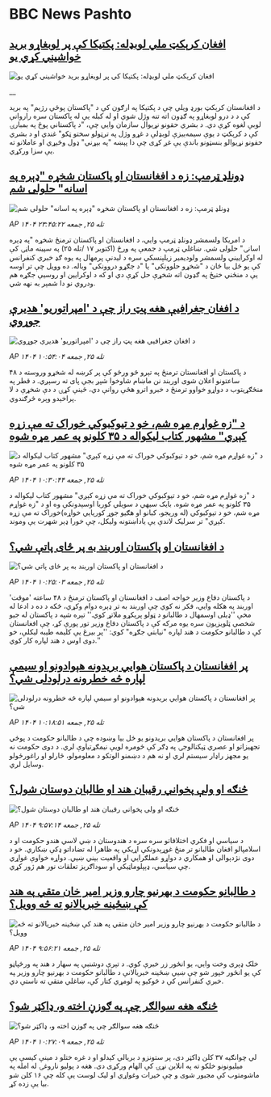# BBC News Pashto## [افغان کرېکټ ملي لوبډله: پکتیکا کې پر لوبغاړو برید خواشيني کړي یو](https://www.bbc.co.uk/pashto/live/c4gp5p4yzy9t?at_medium=RSS&at_campaign=rss?at_campaign=githubrss)![افغان کرېکټ ملي لوبډله: پکتیکا کې پر لوبغاړو برید خواشيني کړي یو](https://ichef.bbci.co.uk/ace/standard/240/cpsprodpb/af75/live/47c3eac0-abce-11f0-ae5c-0f9a8f8aa317.jpg)__د افغانستان کرېکټ بورډ ویلي چې د پکتیکا په ارګون کې د "پاکستان پوځي رژيم" په برید کې د د درو لوبغاړو په ګډون اته تنه وژل شوي او له کبله یې له پاکستان سره راروانې لوبې لغوه کړې دي. د بشري حقونو نړیوال سازمان وايي چې، "د پاکستاني پوځ په بمبارۍ کې د کرېکټ د یوې سیمه‌ييزې لوبډلې د غړو وژل په ترټولو سختو ټکو" غندي او د بشري‌ حقونو نړیوالو بنسټونو باندې یې غږ کړی چې دا پېښه "په بېړني" ډول وڅېړي او عاملانو ته یې سزا ورکړي.## [ډونلډ ټرمپ: زه د افغانستان او پاکستان شخړه "ډېره په اسانه" حلولی شم](https://www.bbc.com/pashto/articles/cy7ek6pl72zo?at_medium=RSS&at_campaign=rss?at_campaign=githubrss)![ډونلډ ټرمپ: زه د افغانستان او پاکستان شخړه "ډېره په اسانه" حلولی شم](https://ichef.bbci.co.uk/ace/ws/240/cpsprodpb/8617/live/f66b1ad0-abb5-11f0-bfbb-b1d6494a340a.jpg)_AP ۱۴۰۴ تله ۲۵, جمعه ۲۳:۴۵:۲۲_د امریکا ولسمشر ډونلډ ټرمپ وايي، د افغانستان او پاکستان ترمنځ شخړه "په ډېره اسانۍ" حلولی شي.
ښاغلي ټرمپ د جمعې په ورځ (اکتوبر ۱۷ /تله ۲۵) په سپينه ماڼۍ کې له اوکراييني ولسمشر ولودیمیر زيلېنسکي سره د لیدنې پرمهال په یوه ګډ خبري کنفرانس کې یو ځل بیا ځان د "شخړو حلوونکی" یا "د جګړو دروونکی" وباله.
ده وویل چې تر اوسه یې د منځني ختیځ په ګډون اته شخړې حل کړې دي او که د اوکرايين او روسیې جګړه هم ودروي نو دا شمېر به نهه شي.## [د افغان جغرافیې هغه پټ راز چې د 'امپراتوریو' هدیرې جوړوي](https://www.bbc.com/pashto/articles/cwyk126vwx2o?at_medium=RSS&at_campaign=rss?at_campaign=githubrss)![د افغان جغرافیې هغه پټ راز چې د 'امپراتوریو' هدیرې جوړوي](https://ichef.bbci.co.uk/ace/ws/240/cpsprodpb/86e5/live/569a6cb0-ab36-11f0-b2a1-6f537f66f9aa.jpg)_AP ۱۴۰۴ تله ۲۵, جمعه ۱۰:۵۴:۰۴_د پاکستان او افغانستان ترمنځ په تېرو څو ورځو کې پر کرښه له شخړو وروسته د ۴۸ ساعتونو اعلان شوی اوربند نن ماښام شاوخوا شپږ بجې پای ته رسېږي. د قطر په منځګړیتوب د دواړو خواوو ترمنځ د خبرو اترو هڅې روانې دي، ځینې کړۍ د دې شخړې د لا پراخېدو وېره څرګندوي.## [د "زه غواړم مړه شم، خو د تيوكبوكي خوراک ته مې زړه کېږي" مشهور کتاب لیکواله د ۳۵ کلونو په عمر مړه شوه](https://www.bbc.com/pashto/articles/cn4j2pllvrvo?at_medium=RSS&at_campaign=rss?at_campaign=githubrss)![د "زه غواړم مړه شم، خو د تيوكبوكي خوراک ته مې زړه کېږي" مشهور کتاب لیکواله د ۳۵ کلونو په عمر مړه شوه](https://ichef.bbci.co.uk/ace/ws/240/cpsprodpb/8c8d/live/fda7cff0-ab42-11f0-86b3-2dd47a6542fa.png)_AP ۱۴۰۴ تله ۲۵, جمعه ۱۰:۳۰:۴۴_د "زه غواړم مړه شم، خو د تيوكبوكي خوراک ته مې زړه کېږي" مشهور کتاب لیکواله د ۳۵ کلونو په عمر مړه شوه.
بایک سیهي د سویلي کوریا اوسېدونکې وه او د "زه غواړم مړه شم، خو د تيوكبوكي (له وریجو، کبانو او هګیو جوړ کوریايي خواړه)خوراک ته مې زړه کېږي" تر سرلیک لاندې یې یاداښتونه ولیکل، چې خورا ډېر شهرت یې وموند.## [د افغانستان او پاکستان اوربند به پر ځای پاتې شي؟](https://www.bbc.com/pashto/articles/c4g3pzyjjj0o?at_medium=RSS&at_campaign=rss?at_campaign=githubrss)![د افغانستان او پاکستان اوربند به پر ځای پاتې شي؟](https://ichef.bbci.co.uk/ace/ws/240/cpsprodpb/82ab/live/80a99000-ab43-11f0-ba75-093eca1ac29b.jpg)_AP ۱۴۰۴ تله ۲۵, جمعه ۱۰:۲۵:۰۳_د پاکستان دفاع وزیر خواجه اصف د افغانستان او پاکستان ترمنځ د ۴۸ ساعته 'موقت' اوربند په هکله وايي، فکر نه کوي چې اوربند به تر ډېره دوام وکړي، ځکه د ده د ادعا له مخې ''ډیلی اوسمهال د طالبانو د ټولو پرېکړو ملاتړ کوي.''
تېره شپه د پاکستان له جیو شخصي ټلویزیون سره یوه مرکه کې د پاکستان دفاع وزیر تور پورې کړ، چې افغانستان کې د طالبانو حکومت د هند لپاره "نیابتي جګړه" کوي: ''پر بیرغ یې کلیمه طیبه لیکلې، خو دوی اوس د هند لپاره کار کوي.''## [پر افغانستان د پاکستان هوايي بريدونه هېوادونو او سيمې لپاره څه خطرونه درلودلی شي؟](https://www.bbc.com/pashto/articles/c78n8v353v2o?at_medium=RSS&at_campaign=rss?at_campaign=githubrss)![پر افغانستان د پاکستان هوايي بريدونه هېوادونو او سيمې لپاره څه خطرونه درلودلی شي؟](https://ichef.bbci.co.uk/ace/ws/240/cpsprodpb/a833/live/9aba0980-ab42-11f0-aa13-0b0479f6f42a.jpg)_AP ۱۴۰۴ تله ۲۵, جمعه ۱۰:۱۸:۵۱_پر افغانستان د پاکستان هوايي بريدونو يو ځل بیا وښوده چې د طالبانو حکومت د پوځي تجهيزاتو او عصري ټېکنالوجۍ په ډګر کې څومره لويې نيمګړتياوې لري. د دوی حکومت نه يو مجهز راډار سیستم لري او نه هم د دښمنو الوتکو د معلومولو، څارلو او راغورځولو وسايل لري.## [څنګه او ولې پخواني رقيبان هند او طالبان دوستان شول؟](https://www.bbc.com/pashto/articles/c4gwl6erdnro?at_medium=RSS&at_campaign=rss?at_campaign=githubrss)![څنګه او ولې پخواني رقيبان هند او طالبان دوستان شول؟](https://ichef.bbci.co.uk/ace/ws/240/cpsprodpb/247b/live/8697e720-a9a7-11f0-b741-177e3e2c2fc7.jpg)_AP ۱۴۰۴ تله ۲۵, جمعه ۹:۵۷:۱۴_د سياسي او فکري اختلافاتو سره سره د هندوستان د ښي لاسي هندو حکومت او د اسلامپالو افغان طالبانو تر منځ غوړېدونکې اړيکې په ظاهرا له تضاداتو ډکې ښکاري. خو د دوی نژدېوالی او همکاري د دواړو عملګرايي او واقعيت بيني ښيي. دواړه خواوې غواړي چې سياسي، ډېپلوماټيکي او سوداګريز تعلقات نور هم ژور کړي.## [ د طالبانو حکومت د بهرنیو چارو وزیر امیر خان متقي په هند کې ښځینه خبریالانو ته څه وویل؟](https://www.bbc.com/pashto/articles/cvgdww0rpxpo?at_medium=RSS&at_campaign=rss?at_campaign=githubrss)![ د طالبانو حکومت د بهرنیو چارو وزیر امیر خان متقي په هند کې ښځینه خبریالانو ته څه وویل؟](https://ichef.bbci.co.uk/ace/ws/240/cpsprodpb/9c44/live/cfc40280-a907-11f0-92db-77261a15b9d2.jpg)_AP ۱۴۰۴ تله ۲۵, جمعه ۹:۵۶:۲۱_خلک ډېری وخت وایي، یو انځور زر خبرې کوي. د تېرې دوشنبې په سهار د هند په ورځپاڼو کې یو انځور خپور شو چې ښيي ښځینه خبریالانې د طالبانو حکومت د بهرنیو چارو وزیر ‍په خبري کنفرانس کې د څوکیو په لومړي کتار کې، ښاغلي متقي ته ناستې دي.## [څنګه هغه سوالګر چې په ګوزڼ اخته و، ډاکټر شو؟](https://www.bbc.com/pashto/articles/cjr5rx9jl53o?at_medium=RSS&at_campaign=rss?at_campaign=githubrss)![څنګه هغه سوالګر چې په ګوزڼ اخته و، ډاکټر شو؟](https://ichef.bbci.co.uk/ace/ws/240/cpsprodpb/097d/live/3a2e33c0-a764-11f0-92db-77261a15b9d2.jpg)_AP ۱۴۰۴ تله ۲۵, جمعه ۱۰:۲۷:۰۹_لي چوانګیه ۳۷ کلن ډاکټر دی، پر ستونزو د بریالي کېدلو او د غره ختلو د مینې کیسې یې میلیونونو خلکو ته په انلاین نړۍ کې الهام ورکړی دی. هغه د پولیو ناروغۍ له امله په ماشومتوب کې مجبور شوی و چې خیرات وغواړي او لیک لوست یې کله چې ۱۶ کلن شو بیا یې زده کړ.